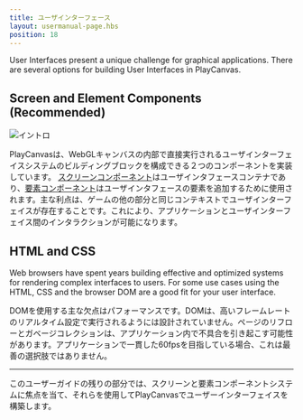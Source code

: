 ```yaml
---
title: ユーザインターフェース
layout: usermanual-page.hbs
position: 18
---
```


User Interfaces present a unique challenge for graphical applications. There are several options for building User Interfaces in PlayCanvas. 

## Screen and Element Components (Recommended)

![イントロ][1]

PlayCanvasは、WebGLキャンバスの内部で直接実行されるユーザインターフェイスシステムのビルディングブロックを構成できる２つのコンポーネントを実装しています。 [スクリーンコンポーネント][2]はユーザインタフェースコンテナであり、[要素コンポーネント][3]はユーザインタフェースの要素を追加するために使用されます。主な利点は、ゲームの他の部分と同じコンテキストでユーザインターフェイスが存在することです。これにより、アプリケーションとユーザインターフェイス間のインタラクションが可能になります。

## HTML and CSS

Web browsers have spent years building effective and optimized systems for rendering complex interfaces to users. For some use cases using the HTML, CSS and the browser DOM are a good fit for your user interface. 

DOMを使用する主な欠点はパフォーマンスです。DOMは、高いフレームレートのリアルタイム設定で実行されるようには設計されていません。ページのリフローとガベージコレクションは、アプリケーション内で不具合を引き起こす可能性があります。アプリケーションで一貫した60fpsを目指している場合、これは最善の選択肢ではありません。

---

このユーザーガイドの残りの部分では、スクリーンと要素コンポーネントシステムに焦点を当て、それらを使用してPlayCanvasでユーザーインターフェイスを構築します。

[1]: /images/user-manual/user-interface/user-interface-intro-sq.png
[2]: /user-manual/packs/components/screen
[3]: /user-manual/packs/components/element